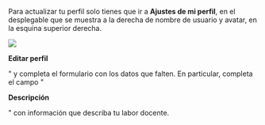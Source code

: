 Para actualizar tu perfil solo tienes que ir a **Ajustes de mi perfil**, en el desplegable que se muestra a la derecha de nombre de usuario y avatar, en la esquina superior derecha.

![](/assets/Selección_025.png)

**Editar perfil**

" y completa el formulario con los datos que falten. En particular, completa el campo "

**Descripción**

" con información que describa tu labor docente.

